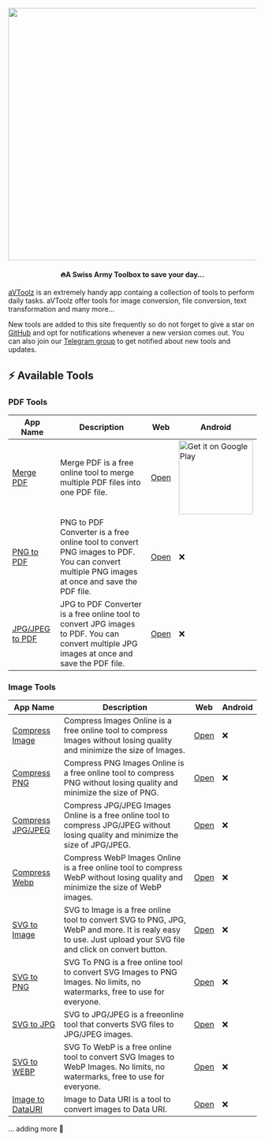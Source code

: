 
<p align="center">
  <img  src="https://avtoolz.com/avtoolz-banner-dark-shadow.webp" width="512px"  />
</p>
<h4 align="center" style='textAlign: "center", marginTop: "-1vh"'>
  🔥A Swiss Army Toolbox to save your day...
</h4>

[aVToolz](https://avtoolz.com/) is an extremely handy app containg a collection of tools to perform daily tasks. aVToolz offer tools for image conversion, file conversion, text transformation and many more...

New tools are added to this site frequently so do not forget to give a star on [GitHub](https://github.com/a0v0/avtoolz) and opt for notifications whenever a new version comes out. You can also join our [Telegram group](https://t.me/avtoolz) to get notified about new tools and updates.


## ⚡️ Available Tools

### PDF Tools

| App Name                                | Description                                                                                                                                 | Web                          | Android                                                                                                                                                                                                                                                                                                   |
| --------------------------------------- | ------------------------------------------------------------------------------------------------------------------------------------------- | ---------------------------- | --------------------------------------------------------------------------------------------------------------------------------------------------------------------------------------------------------------------------------------------------------------------------------------------------------- |
| [Merge PDF](pdf-tools/merge-pdf)        | Merge PDF is a free online tool to merge multiple PDF files into one PDF file.                                                              | [Open](pdf-tools/merge-pdf)  | <a href="https://play.google.com/store/apps/details?id=com.avtoolz.mergepdf&pcampaignid=pcampaignidMKT-Other-global-all-co-prtnr-py-PartBadge-Mar2515-1"><img alt="Get it on Google Play" width="150" src="https://play.google.com/intl/en_us/badges/static/images/badges/en_badge_web_generic.png"/></a> |
| [PNG to PDF](pdf-tools/png-to-pdf)      | PNG to PDF Converter is a free online tool to convert PNG images to PDF. You can convert multiple PNG images at once and save the PDF file. | [Open](pdf-tools/png-to-pdf) | ❌                                                                                                                                                                                                                                                                                                        |
| [JPG/JPEG to PDF](pdf-tools/jpg-to-pdf) | JPG to PDF Converter is a free online tool to convert JPG images to PDF. You can convert multiple JPG images at once and save the PDF file. | [Open](pdf-tools/jpg-to-pdf) | ❌                                                                                                                                                                                                                                                                                                        |

### Image Tools

| App Name                                        | Description                                                                                                                                                   | Web                                 | Android |
| ----------------------------------------------- | ------------------------------------------------------------------------------------------------------------------------------------------------------------- | ----------------------------------- | ------- |
| [Compress Image](image-tools/compress-image)    | Compress Images Online is a free online tool to compress Images without losing quality and minimize the size of Images.                                       | [Open](image-tools/compress-image)  | ❌      |
| [Compress PNG](image-tools/compress-png)        | Compress PNG Images Online is a free online tool to compress PNG without losing quality and minimize the size of PNG.                                         | [Open](image-tools/compress-png)    | ❌      |
| [Compress JPG/JPEG](image-tools/compress-jpg)   | Compress JPG/JPEG Images Online is a free online tool to compress JPG/JPEG without losing quality and minimize the size of JPG/JPEG.                          | [Open](image-tools/compress-jpg)    | ❌      |
| [Compress Webp](image-tools/compress-webp)      | Compress WebP Images Online is a free online tool to compress WebP without losing quality and minimize the size of WebP images.                               | [Open](image-tools/compress-webp)   | ❌      |
| [SVG to Image](image-tools/svg-to-img)          | SVG to Image is a free online tool to convert SVG to PNG, JPG, WebP and more. It is realy easy to use. Just upload your SVG file and click on convert button. | [Open](image-tools/svg-to-img)      | ❌      |
| [SVG to PNG](image-tools/svg-to-png)            | SVG To PNG is a free online tool to convert SVG Images to PNG Images. No limits, no watermarks, free to use for everyone.                                     | [Open](image-tools/svg-to-png)      | ❌      |
| [SVG to JPG](image-tools/svg-to-jpg)            | SVG to JPG/JPEG is a freeonline tool that converts SVG files to JPG/JPEG images.                                                                              | [Open](image-tools/svg-to-jpg)      | ❌      |
| [SVG to WEBP](image-tools/svg-to-webp)          | SVG To WebP is a free online tool to convert SVG Images to WebP Images. No limits, no watermarks, free to use for everyone.                                   | [Open](image-tools/svg-to-webp)     | ❌      |
| [Image to DataURI](image-tools/img-to-data-uri) | Image to Data URI is a tool to convert images to Data URI.                                                                                                    | [Open](image-tools/img-to-data-uri) | ❌      |

... adding more 🫡

